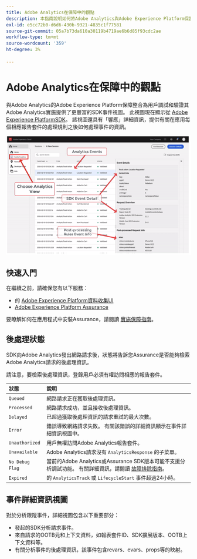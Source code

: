 ```yaml
---
title: Adobe Analytics在保障中的觀點
description: 本指南說明如何將Adobe Analytics與Adobe Experience Platform保證公司配合使用。
exl-id: e5cc72b0-d6d6-430b-9321-4835c1f77581
source-git-commit: 05a7b73da610a30119b4719ae6b6d85f93cdc2ae
workflow-type: tm+mt
source-wordcount: '359'
ht-degree: 3%

---
```


# Adobe Analytics在保障中的觀點

與Adobe Analytics的Adobe Experience Platform保障整合為用戶調試和驗證其Adobe Analytics實施提供了更豐富的SDK事件視圖。 此視圖現在顯示從 [Adobe Experience PlatformSDK](https://developer.adobe.com/client-sdks/documentation/adobe-analytics/)。 該視圖還具有「響應」詳細資訊，提供有關在應用每個相應報告套件的處理規則之後如何處理事件的資訊。

![](./images/adobe-analytics/overview.png)

## 快速入門

在繼續之前，請確保您有以下服務：

- 的 [Adobe Experience Platform資料收集UI](https://experience.adobe.com/#/data-collection/)
- [Adobe Experience Platform Assurance](https://experience.adobe.com/assurance)

要瞭解如何在應用程式中安裝Assurance，請閱讀 [實施保障指南](../tutorials/implement-assurance.md)。

## 後處理狀態

SDK向Adobe Analytics發出網路請求後，狀態將告訴您Assurance是否能夠檢索Adobe Analytics請求的後處理資訊。

請注意，要檢索後處理資訊，登錄用戶必須有權訪問相應的報告套件。

| 狀態 | 說明 |
| :----- | :---------- |
| `Queued` | 網路請求正在獲取後處理資訊。 |
| `Processed` | 網路請求成功，並且接收後處理資訊。 |
| `Delayed` | 已超過獲取後處理資訊的請求重試的最大次數。 |
| `Error` | 錯誤導致網路請求失敗。 有關該錯誤的詳細資訊顯示在事件詳細資訊視圖中。 |
| `Unauthorized` | 用戶無權訪問Adobe Analytics報告套件。 |
| `Unavailable` | Adobe Analytics請求沒有 `AnalyticsResponse` 的子菜單。 |
| `No Debug Flag` | 當前的Adobe Analytics或Assurance SDK版本可能不支援分析調試功能。 有關詳細資訊，請閱讀 [故障排除指南](../troubleshooting.md)。 |
| `Expired` | 的 `AnalyticsTrack` 或 `LifecycleStart` 事件超過24小時。 |

## 事件詳細資訊視圖

對於分析跟蹤事件，詳細視圖包含以下重要部分：

- 發起的SDK分析請求事件。
- 來自請求的OOTB元和上下文資料，如報表套件ID、SDK擴展版本、OOTB上下文資料等。
- 有關分析事件的後處理資訊，該事件包含revars、evars、props等的映射。
